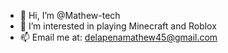 - 👋 Hi, I’m @Mathew-tech
- 👀 I’m interested in playing Minecraft and Roblox
- 📫 Email me at: delapenamathew45@gmail.com 

<!---
Mathew-tech/Mathew-tech is a ✨ special ✨ repository because its `README.md` (this file) appears on your GitHub profile.
You can click the Preview link to take a look at your changes.
--->

